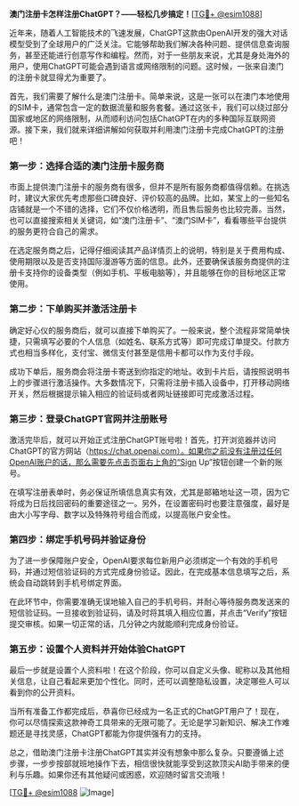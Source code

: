 **澳门注册卡怎样注册ChatGPT？——轻松几步搞定！**[[TG💪+ @esim1088](https://t.me/s/esim1088)]

近年来，随着人工智能技术的飞速发展，ChatGPT这款由OpenAI开发的强大对话模型受到了全球用户的广泛关注。它能够帮助我们解决各种问题、提供信息查询服务，甚至还能进行创意写作和编程。然而，对于一些朋友来说，尤其是身处海外的用户，使用ChatGPT可能会遇到语言或网络限制的问题。这时候，一张来自澳门的注册卡就显得尤为重要了。

首先，我们需要了解什么是澳门注册卡。简单来说，这是一张可以在澳门本地使用的SIM卡，通常包含一定的数据流量和服务套餐。通过这张卡，我们可以绕过部分国家或地区的网络限制，从而顺利访问包括ChatGPT在内的多种国际互联网资源。接下来，我们就来详细讲解如何获取并利用澳门注册卡完成ChatGPT的注册吧！

### 第一步：选择合适的澳门注册卡服务商

市面上提供澳门注册卡的服务商有很多，但并不是所有服务商都值得信赖。在挑选时，建议大家优先考虑那些口碑良好、评价较高的品牌。比如，某宝上的一些知名店铺就是一个不错的选择，它们不仅价格透明，而且售后服务也比较完善。当然，也可以直接搜索相关关键词，如“澳门注册卡”、“澳门SIM卡”，看看哪些平台提供的服务更符合自己的需求。

在选定服务商之后，记得仔细阅读其产品详情页上的说明，特别是关于费用构成、使用期限以及是否支持国际漫游等方面的信息。此外，还要确保该服务商提供的注册卡支持你的设备类型（例如手机、平板电脑等），并且能够在你的目标地区正常使用。

### 第二步：下单购买并激活注册卡

确定好心仪的服务商后，就可以直接下单购买了。一般来说，整个流程非常简单快捷，只需填写必要的个人信息（如姓名、联系方式等）即可完成订单提交。付款方式也相当多样化，支付宝、微信支付甚至是信用卡都可以作为支付手段。

成功下单后，服务商会将注册卡寄送到你指定的地址。收到卡片后，请按照说明书上的步骤进行激活操作。大多数情况下，只需将注册卡插入设备中，打开移动网络开关，然后根据提示输入相应的验证码或者网址链接即可完成激活过程。

### 第三步：登录ChatGPT官网并注册账号

激活完毕后，就可以开始正式注册ChatGPT账号啦！首先，打开浏览器并访问ChatGPT的官方网站（https://chat.openai.com）。如果你之前没有注册过任何OpenAI账户的话，那么需要先点击页面右上角的“Sign Up”按钮创建一个新的账号。

在填写注册表单时，务必保证所填信息真实有效，尤其是邮箱地址这一项，因为它将成为日后找回密码的重要途径之一。另外，在设置密码时也要注意强度，最好是由大小写字母、数字以及特殊符号组合而成，以提高账户安全性。

### 第四步：绑定手机号码并验证身份

为了进一步保障账户安全，OpenAI要求每位新用户必须绑定一个有效的手机号码，并通过短信验证码的方式完成身份验证。因此，在完成基本信息填写之后，系统会自动跳转到手机号绑定界面。

在此环节中，你需要准确无误地输入自己的手机号码，并耐心等待服务商发送来的短信验证码。一旦接收到验证码，请及时将其填入相应位置，并点击“Verify”按钮提交审核。如果一切正常的话，几分钟之内就能顺利完成身份验证。

### 第五步：设置个人资料并开始体验ChatGPT

最后一步就是设置个人资料啦！在这个阶段，你可以自定义头像、昵称以及其他相关信息，让自己看起来更加个性化。同时，还可以调整隐私设置，决定哪些人可以看到你的公开资料。

当所有准备工作都完成后，恭喜你已经成为一名正式的ChatGPT用户了！现在，你可以尽情探索这款神奇工具带来的无限可能了。无论是学习新知识、解决工作难题还是寻找灵感，ChatGPT都能为你提供强有力的支持。

总之，借助澳门注册卡注册ChatGPT其实并没有想象中那么复杂。只要遵循上述步骤，一步步按部就班地操作下去，相信很快就能享受到这款顶尖AI助手带来的便利与乐趣。如果你还有其他疑问或困惑，欢迎随时留言交流哦！

[[TG💪+ @esim1088](https://t.me/s/esim1088) ![Image](https://i.postimg.cc/4NQfJmqS/Snipaste-2025-05-13-00-14-12.png)]